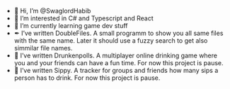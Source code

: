 - 👋 Hi, I’m @SwaglordHabib
- 👀 I’m interested in C# and Typescript and React
- 🌱 I’m currently learning game dev stuff
- ✒ I’ve written DoubleFiles. A small programm to show you all same files with the same name. Later it should use a fuzzy search to get also simmilar file names.
- 🍻 I’ve written Drunkenpolls. A multiplayer online drinking game where you and your friends can have a fun time. For now this project is pause.
- 🍻 I’ve written Sippy. A tracker for groups and friends how many sips a person has to drink. For now this project is pause.


<!---
SwaglordHabib/SwaglordHabib is a ✨ special ✨ repository because its `README.md` (this file) appears on your GitHub profile.
You can click the Preview link to take a look at your changes.
--->
